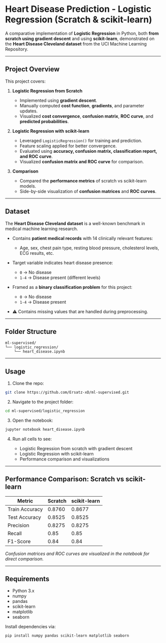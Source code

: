 # Heart Disease Prediction - Logistic Regression (Scratch & scikit-learn)

A comparative implementation of **Logistic Regression** in Python, both **from scratch using gradient descent** and using **scikit-learn**, demonstrated on the **Heart Disease Cleveland dataset** from the UCI Machine Learning Repository.

---

## Project Overview

This project covers:

1. **Logistic Regression from Scratch**

   * Implemented using **gradient descent**.
   * Manually computed **cost function**, **gradients**, and parameter updates.
   * Visualized **cost convergence**, **confusion matrix**, **ROC curve**, and **predicted probabilities**.

2. **Logistic Regression with scikit-learn**

   * Leveraged `LogisticRegression()` for training and prediction.
   * Feature scaling applied for better convergence.
   * Evaluated using **accuracy, confusion matrix, classification report, and ROC curve**.
   * Visualized **confusion matrix and ROC curve** for comparison.

3. **Comparison**

   * Compared the **performance metrics** of scratch vs scikit-learn models.
   * Side-by-side visualization of **confusion matrices** and **ROC curves**.

---

## Dataset

The **Heart Disease Cleveland dataset** is a well-known benchmark in medical machine learning research.

* Contains **patient medical records** with 14 clinically relevant features:

  * Age, sex, chest pain type, resting blood pressure, cholesterol levels, ECG results, etc.
* Target variable indicates heart disease presence:

  * `0` → No disease
  * `1-4` → Disease present (different levels)
* Framed as a **binary classification problem** for this project:

  * `0` → No disease
  * `1-4` → Disease present
* ⚠️ Contains missing values that are handled during preprocessing.

---

## Folder Structure

```
ml-supervised/
└── logistic_regression/
    └── heart_disease.ipynb
```

---

## Usage

1. Clone the repo:

```bash
git clone https://github.com/Ersatz-xD/ml-supervised.git
```

2. Navigate to the project folder:

```bash
cd ml-supervised/logistic_regression
```

3. Open the notebook:

```bash
jupyter notebook heart_disease.ipynb
```

4. Run all cells to see:

   * Logistic Regression from scratch with gradient descent
   * Logistic Regression with scikit-learn
   * Performance comparison and visualizations

---

## Performance Comparison: Scratch vs scikit-learn

| Metric         | Scratch   | scikit-learn |
| -------------- | --------- | ------------ |
| Train Accuracy | 0.8760    | 0.8677       |
| Test Accuracy  | 0.8525    | 0.8525       |
| Precision      | 0.8275    | 0.8275       |
| Recall         | 0.85      | 0.85         |
| F1-Score       | 0.84      | 0.84         |

*Confusion matrices and ROC curves are visualized in the notebook for direct comparison.*

---

## Requirements

* Python 3.x
* numpy
* pandas
* scikit-learn
* matplotlib
* seaborn

Install dependencies via:

```bash
pip install numpy pandas scikit-learn matplotlib seaborn
```
